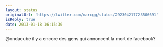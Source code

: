 ```yaml
---
layout: status
originalUrl: 'https://twitter.com/marcgg/status/292304217723506691'
isReply: true
date: 2013-01-18 16:15:30
---
```


@ondacube il y a encore des gens qui annoncent la mort de facebook?
